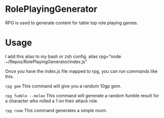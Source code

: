 # RolePlayingGenerator
RPG is used to generate content for table top role playing games.

# Usage
I add this alias to my bash or zsh config.
alias rpg="node ~/Repos/RolePlayingGenerator/index.js"

Once you have the index.js file mapped to rpg, you can run commands like this.

`rpg gem`
This command will give you a random 10gp gem.

`rpg fumble --melee`
This command will generate a random fumble result for a character who rolled a 1 on their attack role.

`rpg room`
This command generates a simple room.